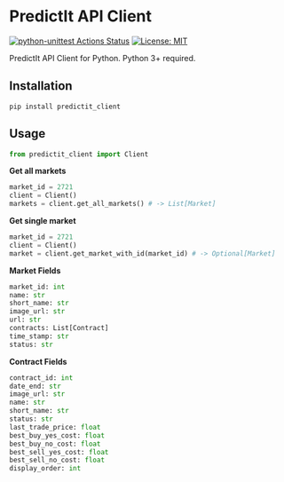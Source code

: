 # PredictIt API Client

[![python-unittest Actions Status](https://github.com/evbarnett/predicit-client/workflows/python-unittest/badge.svg?branch=master)](https://github.com/evbarnett/predicit-client/actions)
[![License: MIT](https://img.shields.io/badge/License-MIT-yellow.svg)](https://opensource.org/licenses/MIT)

PredictIt API Client for Python. Python 3+ required.

## Installation

`pip install predictit_client`

## Usage

```python
from predictit_client import Client
```

**Get all markets**

```python
market_id = 2721
client = Client()
markets = client.get_all_markets() # -> List[Market]
```

**Get single market**

```python
market_id = 2721
client = Client()
market = client.get_market_with_id(market_id) # -> Optional[Market]
```

**Market Fields**

```python
market_id: int  
name: str  
short_name: str  
image_url: str  
url: str  
contracts: List[Contract]  
time_stamp: str  
status: str
```

**Contract Fields**

```python
contract_id: int  
date_end: str  
image_url: str  
name: str   
short_name: str  
status: str  
last_trade_price: float  
best_buy_yes_cost: float  
best_buy_no_cost: float  
best_sell_yes_cost: float  
best_sell_no_cost: float  
display_order: int  
```
